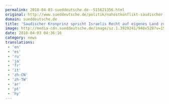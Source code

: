 ```yaml
---
permalink: 2018-04-03-sueddeutsche.de--515621356.html
original: http://www.sueddeutsche.de/politik/nahostkonflikt-saudischer-kronprinz-spricht-israelis-recht-auf-eigenes-land-zu-1.3929240
domain: sueddeutsche.de
title: 'Saudischer Kronprinz spricht Israelis Recht auf eigenes Land zu'
image: http://media-cdn.sueddeutsche.de/image/sz.1.3929241/940x528?v=1522727900
date: 2018-04-03 04:36:16
category: news
translations: 
 - 'en'
 - 'es'
 - 'ru'
 - 'ja'
 - 'fr'
 - 'it'
 - 'zh-CN'
 - 'zh-TW'
 - 'ar'
 - 'pt'
 - 'hy'
---
```


